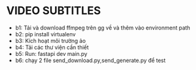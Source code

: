 # VIDEO SUBTITLES
* b1: Tải và download ffmpeg trên gg về và thêm vào environment path
* b2: pip install virtualenv
* b3: Kích hoạt môi trường ảo
* b4: Tải các thư viện cần thiết
* b5: Run: fastapi dev main.py
* b6: chạy 2 file send_download.py,send_generate.py để test